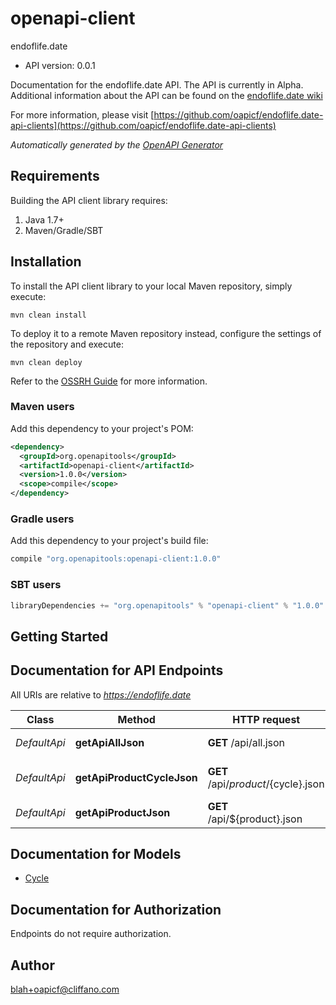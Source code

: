 # openapi-client

endoflife.date
- API version: 0.0.1

Documentation for the endoflife.date API. The API is currently in Alpha. Additional information about the API can be found on the [endoflife.date wiki](https://github.com/endoflife-date/endoflife.date/wiki)

  For more information, please visit [https://github.com/oapicf/endoflife.date-api-clients](https://github.com/oapicf/endoflife.date-api-clients)

*Automatically generated by the [OpenAPI Generator](https://openapi-generator.tech)*

## Requirements

Building the API client library requires:
1. Java 1.7+
2. Maven/Gradle/SBT

## Installation

To install the API client library to your local Maven repository, simply execute:

```shell
mvn clean install
```

To deploy it to a remote Maven repository instead, configure the settings of the repository and execute:

```shell
mvn clean deploy
```

Refer to the [OSSRH Guide](http://central.sonatype.org/pages/ossrh-guide.html) for more information.

### Maven users

Add this dependency to your project's POM:

```xml
<dependency>
  <groupId>org.openapitools</groupId>
  <artifactId>openapi-client</artifactId>
  <version>1.0.0</version>
  <scope>compile</scope>
</dependency>
```

### Gradle users

Add this dependency to your project's build file:

```groovy
compile "org.openapitools:openapi-client:1.0.0"
```

### SBT users

```scala
libraryDependencies += "org.openapitools" % "openapi-client" % "1.0.0"
```

## Getting Started

## Documentation for API Endpoints

All URIs are relative to *https://endoflife.date*

Class | Method | HTTP request | Description
------------ | ------------- | ------------- | -------------
*DefaultApi* | **getApiAllJson** | **GET** /api/all.json | All Products
*DefaultApi* | **getApiProductCycleJson** | **GET** /api/${product}/${cycle}.json | Single cycle details
*DefaultApi* | **getApiProductJson** | **GET** /api/${product}.json | Get All Details


## Documentation for Models

 - [Cycle](Cycle.md)


<a id="documentation-for-authorization"></a>
## Documentation for Authorization

Endpoints do not require authorization.


## Author

blah+oapicf@cliffano.com

